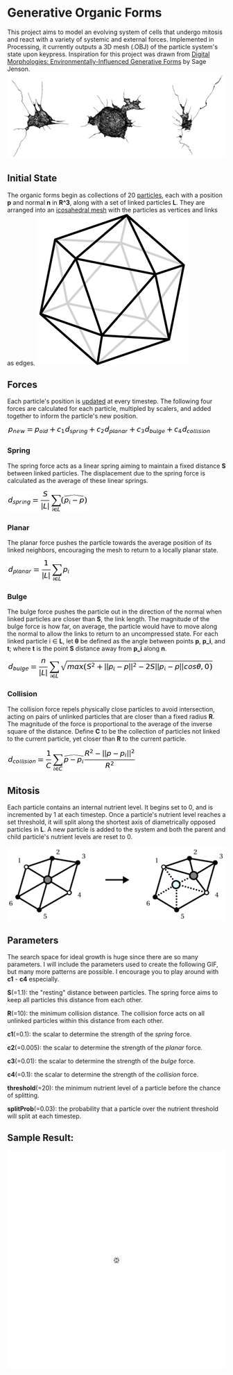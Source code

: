 # Generative Organic Forms

This project aims to model an evolving system of cells that undergo mitosis and react with a variety of systemic and external forces. Implemented in Processing, it currently outputs a 3D mesh (.OBJ) of the particle system's state upon keypress. Inspiration for this project was drawn from [Digital Morphologies: Environmentally-Influenced Generative Forms](https://drive.google.com/file/d/0B_4X5OQcV3d8Y3JYWFBpU1ZWbHM/view) by Sage Jenson. 
![](/figures/gof_stills.png)

## Initial State
The organic forms begin as collections of 20 [particles](particle.pde), each with a position **p** and normal **n** in **R^3**, along with a set of linked particles **L**. They are arranged into an [icosahedral mesh](icosahedron.pde) with the particles as vertices and links as edges. 
![](icos.png)


## Forces

Each particle's position is [updated](generate.pde) at every timestep. The following four forces are calculated for each particle, multipled by scalers, and added together to inform the particle's new position.

![](/equations/eq5.jpg)

### Spring
The spring force acts as a linear spring aiming to maintain a fixed distance **S**
between linked particles. The displacement due to the spring force is
calculated as the average of these linear springs.

![](/equations/eq1.jpg)

### Planar
The planar force pushes the particle towards the average position of its linked
neighbors, encouraging the mesh to return to a locally planar state.

![](/equations/eq2.jpg)

### Bulge 
The bulge force pushes the particle out in the direction of the normal when linked
particles are closer than **S**, the link length. The magnitude of the bulge force is
how far, on average, the particle would have to move along the normal to allow the links to
return to an uncompressed state. For each linked particle i ∈ **L**, let **θ** be defined
as the angle between points **p**, **p_i**, and **t**; where **t** is the point **S** distance away from **p_i**
along **n**.

![](/equations/eq3.jpg)

### Collision
The collision force repels physically close particles to avoid intersection, acting on
pairs of unlinked particles that are closer than a fixed radius **R**. The magnitude of
the force is proportional to the average of the inverse square of the distance. Define **C** to be the collection of 
particles not linked to the current particle, yet closer than **R** to the current particle.

![](/equations/eq4.2.jpg)


## Mitosis

Each particle contains an internal nutrient level. It begins set to 0, and is incremented by 1 at each timestep. 
Once a particle's nutrient level reaches a set threshold, it will split along the shortest axis of diametrically opposed particles in **L**. A new particle is added to the system and both the parent and child particle's nutrient levels are reset to 0.

![](/figures/mitosis.png)


## Parameters

The search space for ideal growth is huge since there are so many parameters. I will include the parameters used to create the following GIF, but many more patterns are possible. I encourage you to play around with **c1** - **c4** especially.

**S**(=1.1): the "resting" distance between particles. The spring force aims to keep all particles this distance from each other.

**R**(=10): the minimum collision distance. The collision force acts on all unlinked particles within this distance from each other.

**c1**(=0.1): the scalar to determine the strength of the *spring* force.

**c2**(=0.005): the scalar to determine the strength of the *planar* force.

**c3**(=0.01): the scalar to determine the strength of the *bulge* force.

**c4**(=0.1): the scalar to determine the strength of the *collision* force.

**threshold**(=20): the minimum nutrient level of a particle before the chance of splitting.

**splitProb**(=0.03): the probability that a particle over the nutrient threshold will split at each timestep.

## Sample Result:

![](/figures/gof1.gif)
